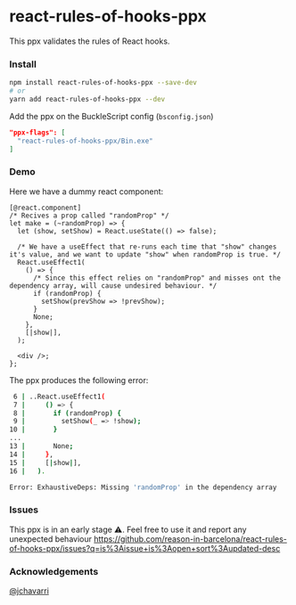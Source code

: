 # react-rules-of-hooks-ppx

This ppx validates the rules of React hooks.

### Install
```bash
npm install react-rules-of-hooks-ppx --save-dev
# or
yarn add react-rules-of-hooks-ppx --dev
```

Add the ppx on the BuckleScript config (`bsconfig.json`)
```json
"ppx-flags": [
  "react-rules-of-hooks-ppx/Bin.exe"
]
```

### Demo

Here we have a dummy react component:
```re
[@react.component]
/* Recives a prop called "randomProp" */
let make = (~randomProp) => {
  let (show, setShow) = React.useState(() => false);

  /* We have a useEffect that re-runs each time that "show" changes it's value, and we want to update "show" when randomProp is true. */
  React.useEffect1(
    () => {
      /* Since this effect relies on "randomProp" and misses ont the dependency array, will cause undesired behaviour. */
      if (randomProp) {
        setShow(prevShow => !prevShow);
      }
      None;
    },
    [|show|],
  );

  <div />;
};
```

The ppx produces the following error:

```bash
 6 | ..React.useEffect1(
 7 |     () => {
 8 |       if (randomProp) {
 9 |         setShow(_ => !show);
10 |       }
...
13 |       None;
14 |     },
15 |     [|show|],
16 |   ).

Error: ExhaustiveDeps: Missing 'randomProp' in the dependency array
```

### Issues

This ppx is in an early stage ⚠️. Feel free to use it and report any unexpected behaviour https://github.com/reason-in-barcelona/react-rules-of-hooks-ppx/issues?q=is%3Aissue+is%3Aopen+sort%3Aupdated-desc

### Acknowledgements
[@jchavarri](https://github.com/jchavarri)